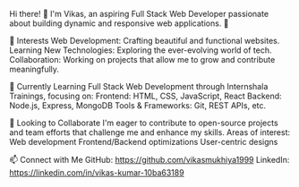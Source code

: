 Hi there! 👋 I'm Vikas, an aspiring Full Stack Web Developer passionate about building dynamic and responsive web applications. 🚀

👀 Interests
Web Development: Crafting beautiful and functional websites.
Learning New Technologies: Exploring the ever-evolving world of tech.
Collaboration: Working on projects that allow me to grow and contribute meaningfully.

🌱 Currently Learning
Full Stack Web Development through Internshala Trainings, focusing on:
Frontend: HTML, CSS, JavaScript, React
Backend: Node.js, Express, MongoDB
Tools & Frameworks: Git, REST APIs, etc.

💞️ Looking to Collaborate
I'm eager to contribute to open-source projects and team efforts that challenge me and enhance my skills.
Areas of interest:
Web development
Frontend/Backend optimizations
User-centric designs

📫 Connect with Me
GitHub: https://github.com/vikasmukhiya1999
LinkedIn: https://linkedin.com/in/vikas-kumar-10ba63189


<!---
vikasmukhiya1999/vikasmukhiya1999 is a ✨ special ✨ repository because its `README.md` (this file) appears on your GitHub profile.
You can click the Preview link to take a look at your changes.
--->
